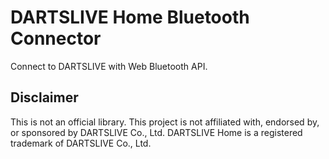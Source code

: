 # DARTSLIVE Home Bluetooth Connector

Connect to DARTSLIVE with Web Bluetooth API.

## Disclaimer

This is not an official library.
This project is not affiliated with, endorsed by, or sponsored by DARTSLIVE Co., Ltd. DARTSLIVE Home is a registered trademark of DARTSLIVE Co., Ltd.
